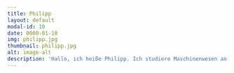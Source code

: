 ```yaml
---
title: Philipp
layout: default
modal-id: 10
date: 0000-01-10
img: philipp.jpg
thumbnail: philipp.jpg
alt: image-alt
description: 'Hallo, ich heiße Philipp. Ich studiere Maschinenwesen an der TUM und finde es spannend, mit den unterschiedlichsten Leuten aus verschiedenen Ländern zusammen Honig zu produzieren. Durch die Gewinnung des Honigs vor Ort in München sind die Fortschritte schnell erkennbar und man trägt zudem für eine saubere Umwelt bei.'
---
```

